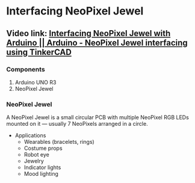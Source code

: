 # Interfacing NeoPixel Jewel
## Video link: [Interfacing NeoPixel Jewel with Arduino || Arduino - NeoPixel Jewel interfacing using TinkerCAD](https://www.youtube.com/watch?v=PpIga1yRjRg&list=PLWqnlHhsmcI4eBDLBtaZs16XZq0WL1SlP&index=35)
### Components
1. Arduino UNO R3
2. NeoPixel Jewel


### NeoPixel Jewel
A NeoPixel Jewel is a small circular PCB with multiple NeoPixel RGB LEDs mounted on it — usually 7 NeoPixels arranged in a circle.
 - Applications
   - Wearables (bracelets, rings)
   -  Costume props
   -  Robot eye
   -  Jewelry
   -  Indicator lights
   -  Mood lighting

